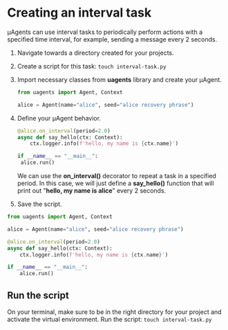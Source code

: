 # Creating an interval task

μAgents can use interval tasks to periodically perform actions with a specified time interval, for example, sending a message every 2 seconds.

1. Navigate towards a directory created for your projects.
2. Create a script for this task: `touch interval-task.py`
3. Import necessary classes from **uagents** library and create your μAgent.

    ```py
    from uagents import Agent, Context

    alice = Agent(name="alice", seed="alice recovery phrase")
    ```

4. Define your μAgent behavior.

   ```py
   @alice.on_interval(period=2.0)
   async def say_hello(ctx: Context):
       ctx.logger.info(f'hello, my name is {ctx.name}')

   if __name__ == "__main__":
    alice.run()
   ```

   We can use the **on_interval()** decorator to repeat a task in a specified period. In this case, we will just define a **say_hello()** function that will print out "**hello, my name is alice**" every 2 seconds.

5. Save the script.

```py
from uagents import Agent, Context

alice = Agent(name="alice", seed="alice recovery phrase")

@alice.on_interval(period=2.0)
async def say_hello(ctx: Context):
    ctx.logger.info(f'hello, my name is {ctx.name}')

if __name__ == "__main__":
    alice.run()
```
    
## Run the script

On your terminal, make sure to be in the right directory for your project and activate the virtual environment.
Run the script: `touch interval-task.py`
